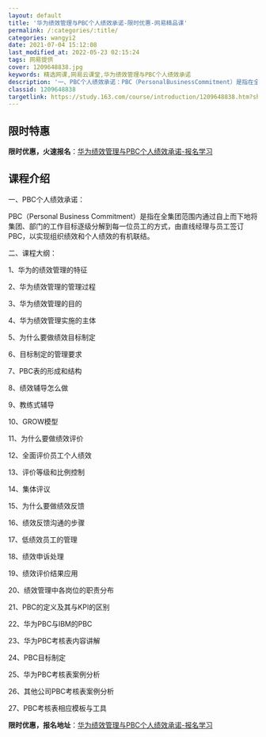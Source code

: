 ```yaml
---
layout: default
title: '华为绩效管理与PBC个人绩效承诺-限时优惠-网易精品课'
permalink: /:categories/:title/
categories: wangyi2
date: 2021-07-04 15:12:08
last_modified_at: 2022-05-23 02:15:24
tags: 网易提供
cover: 1209648838.jpg
keywords: 精选网课,网易云课堂,华为绩效管理与PBC个人绩效承诺
description: '一、PBC个人绩效承诺：PBC（PersonalBusinessCommitment）是指在全集团范围内通过自上而下地将'
classid: 1209648838
targetlink: https://study.163.com/course/introduction/1209648838.htm?share=1&shareId=1025206652&utm_campaign=share&utm_medium=iphoneShare&utm_source=&utm_u=1025206652
---
```


## 限时特惠

**限时优惠，火速报名**：[华为绩效管理与PBC个人绩效承诺-报名学习](https://study.163.com/course/introduction/1209648838.htm?share=1&shareId=1025206652&utm_campaign=share&utm_medium=iphoneShare&utm_source=&utm_u=1025206652)

## 课程介绍

一、PBC个人绩效承诺：

PBC（Personal Business Commitment）是指在全集团范围内通过自上而下地将集团、部门的工作目标逐级分解到每一位员工的方式，由直线经理与员工签订PBC，以实现组织绩效和个人绩效的有机联结。

二、课程大纲：

1、华为的绩效管理的特征

2、华为绩效管理的管理过程

3、华为绩效管理的目的

4、华为绩效管理实施的主体

5、为什么要做绩效目标制定

6、目标制定的管理要求

7、PBC表的形成和结构

8、绩效辅导怎么做

9、教练式辅导

10、GROW模型

11、为什么要做绩效评价

12、全面评价员工个人绩效

13、评价等级和比例控制

14、集体评议

15、为什么要做绩效反馈

16、绩效反馈沟通的步骤

17、低绩效员工的管理

18、绩效申诉处理

19、绩效评价结果应用

20、绩效管理中各岗位的职责分布

21、PBC的定义及其与KPI的区别

22、华为PBC与IBM的PBC

23、华为PBC考核表内容讲解

24、PBC目标制定

25、华为PBC考核表案例分析

26、其他公司PBC考核表案例分析

27、PBC考核表相应模板与工具

**限时优惠，报名地址**：[华为绩效管理与PBC个人绩效承诺-报名学习](https://study.163.com/course/introduction/1209648838.htm?share=1&shareId=1025206652&utm_campaign=share&utm_medium=iphoneShare&utm_source=&utm_u=1025206652)

